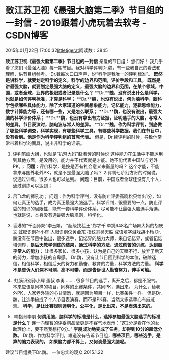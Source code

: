 
# 致江苏卫视《最强大脑第二季》节目组的一封信 - 2019跟着小虎玩着去软考 - CSDN博客

2015年01月22日 17:00:32[littletigerat](https://me.csdn.net/littletigerat)阅读数：3845


**致江苏卫视《最强大脑第二季》节目组的一封信**
亲爱的节目组：
您们好！
我几乎看了您们《最强大脑》每一期节目。我对科学评判Dr.魏，有一些我自己的看法和理解，供节目组参考。
Dr.魏每次口口声声，说“科学是我唯一的评判标准”。
**既然是讲科学，就要划定科学的定义，科学的边界和范围，评价手段和工具。**
**既然是讲最强大脑，就要划定最强大脑的定义，最强大脑的边界和范围，在某个领域，中国，或者全球，业界的极限或者记录是什么？**
**Dr.****魏，没有说出什么是科学，也就是如何评判标准，才算是科学；**
**Dr.****魏，也没有说出，何为脑科学，脑科学包括哪些具体能力，除了大家知道的空间想象能力，记忆能力，逻辑思维能力，数字计算能力等，还有哪一些，又是怎么联系；**
**Dr.****魏，也没有说出，最强大脑的科学评价体系；**
**Dr.****魏，也没有拿出有力证据，证明选手的大脑，与常人的差异，节目表演时，脑电波与常人的差异。**
**Dr.****魏，作为科学评判，到底做了哪些科学调查，科学实现，有哪些科学工具，有哪些科学数据。我们在节目中，没有看到。他是作为科学评判组的首席代表。**
但是，Dr.魏评判的时候，导致他常常带着科学的面具，说出非科学的话语。
1. 评判笔画大姐，也就是“扒鸡大妈”赵淑芳的时候说
这种能力在生活中不能运用到其他方面，是没用的，能力并不代表就是才能。她不能代表中国队与老外PK。；
**问题**：评价科学，是按是否有社会意义来衡量的吗？
这个才能，不能拿来与国外老外PK，就是不是最强大脑了吗？
2.评判七阶幻方哥的时候说，说通过训练，很多人也可以达到。
问题：目前，中国或者全球还没有几个人，通过训练可以达到；
3. 吕飞龙的狮吼功；
问题：作为科学评判，没有防止评委高晓松只给出1分，如何让真正的选手，成为真正最强大脑选手。科学评判，很重要的一点，防止评委的知识的局限性，能有一套科学评价体系，尽可能不让最强大脑选手落选。
也就是说，本身没有选最强大脑规则，科学化。
4. 香港的“千面师奶”李玉娟，
“超级找茬王”郑才千
单挑648名广场舞大妈的胡庆文
虹膜识别孙小辉
人眼识别仪黄金东
指纹哥吴天胜
成语填字游戏胡小玲
Dr.魏没有在节目中说出，很多选手，记忆界的脑力大师，来自记忆界，或者记忆培训界，**是后天教学训练的结果，通过科学的方法，通过刻苦的训练，达到超乎常人的能力**；
让很多家长、很多小孩，认为是自己的天赋不行，放弃了后天的努力，增加小孩的自卑感。
Dr.魏，没有让节目回到科学的本位，破除迷信，相信科学，相信后天的努力和勤奋，教育的力量，科学方法的力量。
**科学不是告诉人们深不可测，高不可攀，而是告诉世人勤奋努力，伸手可触。**
5.  虹膜识别孙小辉
蛋叔 李勇
…….
很多节目的选手，离开之后，都是不服气。
本来应该是同样的项目，同样的比赛条件，共同PK，选出来。
为什么，给老外PK，人家老外输的心甘情愿，就是因为项目一样，比赛条件一样。
但是Dr.魏，让选手搞成了个人节目表演赛，而不是PK赛，当然众多选手心有戚戚焉。
**科学，是让比赛规则透明化，公平化，是比出来，不是表演出来的。**

6.  响指哥李朋
**何谓用脑，脑科学的标准是什么，选择参加最强大脑选手的标准是什么？**
连一向理智的评委陶晶莹更是不客气地表示：“这2分是看在他的女助理份上，要不然我想打0分。”
**李朋成功地完成了任务，却得到10分的超低分数。**
Dr.魏，作为科学评判，难道没有告诉节目组，**哪些项目，哪些选手，是算的脑力表现的。**
**如果脑力都不算上，又何谈最强大脑呢。**

建议节目组换下Dr.魏。
一位忠实的观众
2015.1.22

